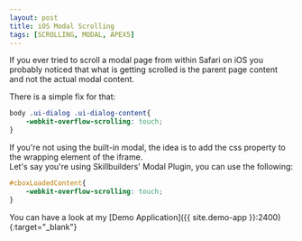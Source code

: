 ```yaml
---
layout: post
title: iOS Modal Scrolling
tags: [SCROLLING, MODAL, APEX5]
---
```


If you ever tried to scroll a modal page from within Safari on iOS you probably noticed that what is getting scrolled is the parent page content and not the actual modal content.

There is a simple fix for that:
```css
body .ui-dialog .ui-dialog-content{
    -webkit-overflow-scrolling: touch;
}
```

If you're not using the built-in modal, the idea is to add the css property to the wrapping element of the iframe.  
Let's say you're using Skillbuilders' Modal Plugin, you can use the following: 
```css
#cboxLoadedContent{
    -webkit-overflow-scrolling: touch;
}
```

You can have a look at my [Demo Application]({{ site.demo-app }}:2400){:target="_blank"}